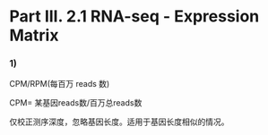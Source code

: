 # Part III. 2.1 RNA-seq - Expression Matrix
### 1)
CPM/RPM(每百万 reads 数)

CPM= 某基因reads数/百万总reads数

仅校正测序深度，忽略基因长度。适用于基因长度相似的情况。
​
 

